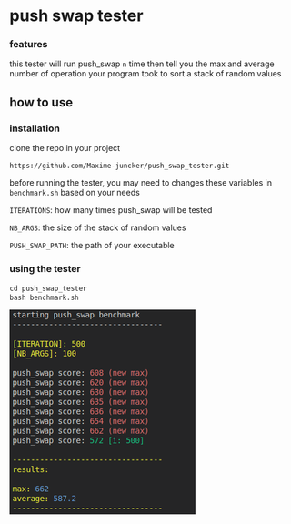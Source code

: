 # push swap tester

### features
this tester will run push_swap `n` time then tell 
you the max and average number of operation your program took to sort a stack of random values

## how to use
### installation
clone the repo in your project
```
https://github.com/Maxime-juncker/push_swap_tester.git
```

before running the tester, you may need to changes these variables in `benchmark.sh` based on your needs

`ITERATIONS`: how many times push_swap will be tested

`NB_ARGS`: the size of the stack of random values

`PUSH_SWAP_PATH`: the path of your executable

### using the tester
```
cd push_swap_tester
bash benchmark.sh
```
![screenshot](screenshot.png)